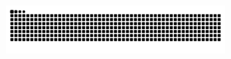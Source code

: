 <picture>
  <source media="(prefers-color-scheme: dark)" srcset="https://raw.githubusercontent.com/sigmoid114/sigmoid114/output/github-contribution-grid-snake-dark.svg">
  <source media="(prefers-color-scheme: light)" srcset="https://raw.githubusercontent.com/sigmoid114/sigmoid114/output/github-contribution-grid-snake.svg">
  <img alt="github contribution grid snake animation" src="https://raw.githubusercontent.com/sigmoid114/sigmoid114/output/github-contribution-grid-snake.svg">
</picture>